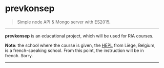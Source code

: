 # prevkonsep

> Simple node API &amp; Mongo server with ES2015.

* * *

**prevkonsep** is an educational project, which will be used for RIA courses.

**Note:** the school where the course is given, the [HEPL](http://www.provincedeliege.be/hauteecole) from Liège, Belgium, is a french-speaking school. From this point, the instruction will be in french. Sorry.

* * *
